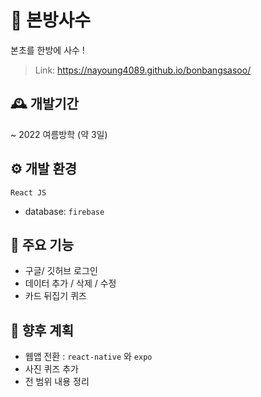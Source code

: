 # 🌱 본방사수 
본초를 한방에 사수 !
> Link: https://nayoung4089.github.io/bonbangsasoo/

## 🕰 개발기간
~ 2022 여름방학 (약 3일)

## ⚙️ 개발 환경
```React JS``` 
- database: ``` firebase ```

## 📌 주요 기능
- 구글/ 깃허브 로그인 
- 데이터 추가 / 삭제 / 수정
- 카드 뒤집기 퀴즈 

## 🎯 향후 계획
- 웹앱 전환 : ``` react-native ``` 와 ``` expo ```
- 사진 퀴즈 추가
- 전 범위 내용 정리

